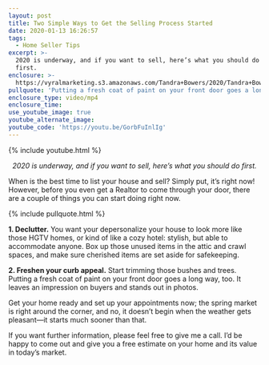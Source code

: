 ```yaml
---
layout: post
title: Two Simple Ways to Get the Selling Process Started
date: 2020-01-13 16:26:57
tags:
  - Home Seller Tips
excerpt: >-
  2020 is underway, and if you want to sell, here’s what you should do
  first.
enclosure: >-
  https://vyralmarketing.s3.amazonaws.com/Tandra+Bowers/2020/Tandra+Bowers+Video+Blog+When+Is+the+Best+Time+to+List_.mp4
pullquote: 'Putting a fresh coat of paint on your front door goes a long way, too.'
enclosure_type: video/mp4
enclosure_time:
use_youtube_image: true
youtube_alternate_image:
youtube_code: 'https://youtu.be/GorbFuInlIg'
---
```


{% include youtube.html %}

<p style="text-align: center;"><em>2020 is underway, and if you want to sell, here’s what you should do first.</em></p>

When is the best time to list your house and sell? Simply put, it’s right now\! However, before you even get a Realtor to come through your door, there are a couple of things you can start doing right now.&nbsp;

{% include pullquote.html %}

**1\. Declutter.** You want your depersonalize your house to look more like those HGTV homes, or kind of like a cozy hotel: stylish, but able to accommodate anyone. Box up those unused items in the attic and crawl spaces, and make sure cherished items are set aside for safekeeping.

**2\. Freshen your curb appeal.** Start trimming those bushes and trees. Putting a fresh coat of paint on your front door goes a long way, too. It leaves an impression on buyers and stands out in photos.&nbsp;

Get your home ready and set up your appointments now; the spring market is right around the corner, and no, it doesn’t begin when the weather gets pleasant—it starts much sooner than that.&nbsp;

If you want further information, please feel free to give me a call. I’d be happy to come out and give you a free estimate on your home and its value in today’s market.